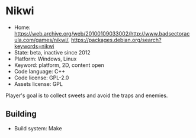 # Nikwi

- Home: https://web.archive.org/web/20100109033002/http://www.badsectoracula.com/games/nikwi/, https://packages.debian.org/search?keywords=nikwi
- State: beta, inactive since 2012
- Platform: Windows, Linux
- Keyword: platform, 2D, content open
- Code language: C++
- Code license: GPL-2.0
- Assets license: GPL

Player's goal is to collect sweets and avoid the traps and enemies.

## Building

- Build system: Make
